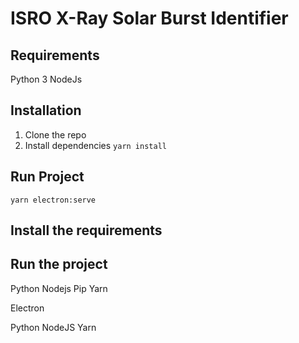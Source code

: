 # ISRO X-Ray Solar Burst Identifier

## Requirements
Python 3
NodeJs

## Installation
 1. Clone the repo
 2. Install dependencies
 `yarn install`

## Run Project

`yarn electron:serve`


 
 
## Install the requirements
## Run the project


Python
Nodejs
Pip
Yarn

Electron

Python NodeJS
Yarn 
